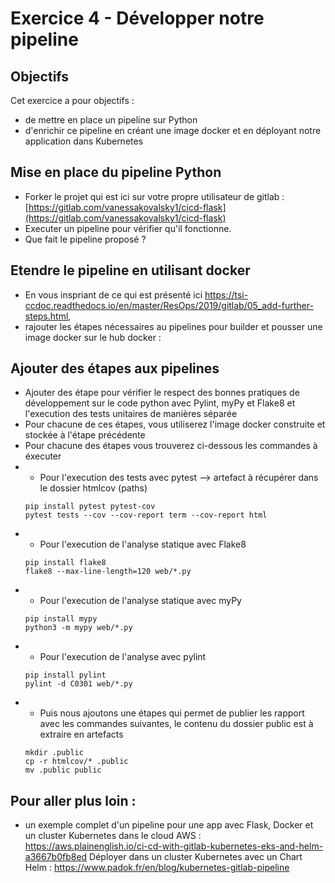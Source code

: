 # Exercice 4 - Développer notre pipeline

## Objectifs
Cet exercice a pour objectifs : 
* de mettre en place un pipeline sur Python
* d'enrichir ce pipeline en créant une image docker et en déployant notre application dans Kubernetes


## Mise en place du pipeline Python
* Forker le projet qui est ici sur votre propre utilisateur de gitlab : [https://gitlab.com/vanessakovalsky1/cicd-flask](https://gitlab.com/vanessakovalsky1/cicd-flask)
* Executer un pipeline pour vérifier qu'il fonctionne.
* Que fait le pipeline proposé ?


## Etendre le pipeline en utilisant docker 
* En vous inspriant de ce qui est présenté ici  https://tsi-ccdoc.readthedocs.io/en/master/ResOps/2019/gitlab/05_add-further-steps.html,
* rajouter les étapes nécessaires au pipelines pour builder et pousser une image docker sur le hub docker :

## Ajouter des étapes aux pipelines
* Ajouter des étape pour vérifier le respect des bonnes pratiques de développement sur le code python avec Pylint, myPy et Flake8 et l'execution des tests unitaires de manières séparée
* Pour chacune de ces étapes, vous utiliserez l'image docker construite et stockée à l'étape précédente
* Pour chacune des étapes vous trouverez ci-dessous les commandes à éxecuter
* * Pour l'execution des tests avec pytest --> artefact à récupérer dans le dossier htmlcov (paths)
  ```
  pip install pytest pytest-cov
  pytest tests --cov --cov-report term --cov-report html
  ```
* * Pour l'execution de l'analyse statique avec Flake8 
  ```
  pip install flake8
  flake8 --max-line-length=120 web/*.py
  ```
* * Pour l'execution de l'analyse statique avec myPy 
  ```
  pip install mypy
  python3 -m mypy web/*.py
  ```
* * Pour l'execution de l'analyse avec pylint 
  ```
  pip install pylint
  pylint -d C0301 web/*.py
  ```
* * Puis nous ajoutons une étapes qui permet de publier les rapport avec les commandes suivantes, le contenu du dossier public est à extraire en artefacts
  ```
  mkdir .public
  cp -r htmlcov/* .public
  mv .public public
  ```

## Pour aller plus loin : 

* un exemple complet d'un pipeline pour une app avec Flask, Docker et un cluster Kubernetes dans le cloud AWS : https://aws.plainenglish.io/ci-cd-with-gitlab-kubernetes-eks-and-helm-a3667b0fb8ed
  Déployer dans un cluster Kubernetes avec un Chart Helm : https://www.padok.fr/en/blog/kubernetes-gitlab-pipeline 



